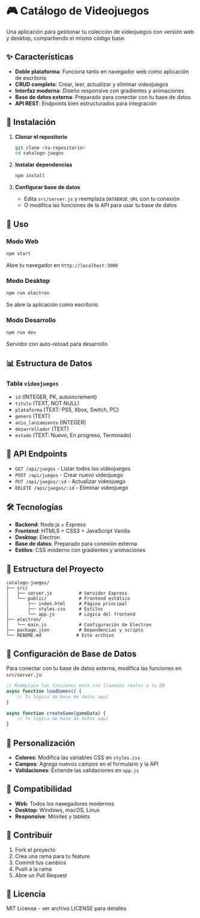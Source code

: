 # 🎮 Catálogo de Videojuegos

Una aplicación para gestionar tu colección de videojuegos con versión web y desktop, compartiendo el mismo código base.

## ✨ Características

- **Doble plataforma**: Funciona tanto en navegador web como aplicación de escritorio
- **CRUD completo**: Crear, leer, actualizar y eliminar videojuegos
- **Interfaz moderna**: Diseño responsive con gradientes y animaciones
- **Base de datos externa**: Preparado para conectar con tu base de datos
- **API REST**: Endpoints bien estructurados para integración

## 🚀 Instalación

1. **Clonar el repositorio**
   ```bash
   git clone <tu-repositorio>
   cd catalogo-juegos
   ```

2. **Instalar dependencias**
   ```bash
   npm install
   ```

3. **Configurar base de datos**
   - Edita `src/server.js` y reemplaza `DATABASE_URL` con tu conexión
   - O modifica las funciones de la API para usar tu base de datos

## 🎯 Uso

### Modo Web
```bash
npm start
```
Abre tu navegador en `http://localhost:3000`

### Modo Desktop
```bash
npm run electron
```
Se abre la aplicación como escritorio

### Modo Desarrollo
```bash
npm run dev
```
Servidor con auto-reload para desarrollo

## 📊 Estructura de Datos

### Tabla `videojuegos`
- `id` (INTEGER, PK, autoincrement)
- `titulo` (TEXT, NOT NULL)
- `plataforma` (TEXT: PS5, Xbox, Switch, PC)
- `genero` (TEXT)
- `anio_lanzamiento` (INTEGER)
- `desarrollador` (TEXT)
- `estado` (TEXT: Nuevo, En progreso, Terminado)

## 🔌 API Endpoints

- `GET /api/juegos` - Listar todos los videojuegos
- `POST /api/juegos` - Crear nuevo videojuego
- `PUT /api/juegos/:id` - Actualizar videojuego
- `DELETE /api/juegos/:id` - Eliminar videojuego

## 🛠️ Tecnologías

- **Backend**: Node.js + Express
- **Frontend**: HTML5 + CSS3 + JavaScript Vanilla
- **Desktop**: Electron
- **Base de datos**: Preparado para conexión externa
- **Estilos**: CSS moderno con gradientes y animaciones

## 📁 Estructura del Proyecto

```
catalogo-juegos/
├── src/
│   ├── server.js          # Servidor Express
│   └── public/            # Frontend estático
│       ├── index.html     # Página principal
│       ├── styles.css     # Estilos
│       └── app.js         # Lógica del frontend
├── electron/
│   └── main.js            # Configuración de Electron
├── package.json           # Dependencias y scripts
└── README.md             # Este archivo
```

## 🔧 Configuración de Base de Datos

Para conectar con tu base de datos externa, modifica las funciones en `src/server.js`:

```javascript
// Reemplaza las funciones mock con llamadas reales a tu DB
async function loadGames() {
    // Tu lógica de base de datos aquí
}

async function createGame(gameData) {
    // Tu lógica de base de datos aquí
}
```

## 🎨 Personalización

- **Colores**: Modifica las variables CSS en `styles.css`
- **Campos**: Agrega nuevos campos en el formulario y la API
- **Validaciones**: Extiende las validaciones en `app.js`

## 📱 Compatibilidad

- **Web**: Todos los navegadores modernos
- **Desktop**: Windows, macOS, Linux
- **Responsive**: Móviles y tablets

## 🤝 Contribuir

1. Fork el proyecto
2. Crea una rama para tu feature
3. Commit tus cambios
4. Push a la rama
5. Abre un Pull Request

## 📄 Licencia

MIT License - ver archivo LICENSE para detalles
